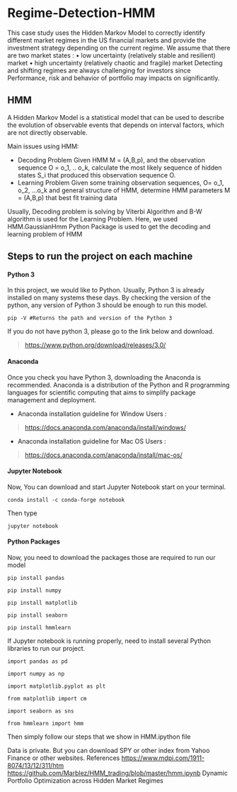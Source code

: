 # Regime-Detection-HMM
This case study uses the Hidden Markov Model to correctly identify different market regimes in the US financial markets and provide the investment strategy depending on the current regime. We assume that there are two market states : 
• low uncertainty (relatively stable and resilient) market 
• high uncertainty (relatively chaotic and fragile) market
Detecting and shifting regimes are always challenging for investors since Performance, risk and behavior of portfolio may impacts on significantly.

## HMM

A Hidden Markov Model is a statistical model that can be used to describe the evolution of observable events that depends on interval factors, which are not directly observable. 

Main issues using HMM: 

-	Decoding Problem
	Given HMM M = (A,B,p), and the observation sequence O = o_1, .. o_k, calculate the most likely sequence of hidden states S_i that produced this observation sequence O. 
-	Learning Problem
	Given some training observation sequences, O= o_1, o_2, …o_k and general structure of HMM, determine HMM parameters M = (A,B,p) that best fit training data 
  
Usually, Decoding problem is solving by Viterbi Algorithm and B-W algorithm is used for the Learning Problem. 
Here, we used HMM.GaussianHmm Python Package is used to get the decoding and learning problem of HMM

## Steps to run the project on each machine 

#### Python 3
In this project, we would like to Python. Usually, Python 3 is already installed on many systems these days. By checking the version of the python, any version of Python 3 should be enough to run this model. 
```
pip -V #Returns the path and version of the Python 3
```


If you do not have python 3, please go to the link below and download. 
>https://www.python.org/download/releases/3.0/

#### Anaconda
Once you check you have Python 3, downloading the Anaconda is recommended. Anaconda is a distribution of the Python and R programming languages for scientific computing that aims to simplify package management and deployment. 

* Anaconda installation guideline for Window Users :
>https://docs.anaconda.com/anaconda/install/windows/

* Anaconda installation guideline for Mac OS Users :
>https://docs.anaconda.com/anaconda/install/mac-os/

#### Jupyter Notebook
Now, You can download and start Jupyter Notebook  start on your terminal. 
```
conda install -c conda-forge notebook
```
Then type 
```
jupyter notebook 
```

#### Python Packages
Now, you need to download the packages those are required to run our model 
```
pip install pandas

pip install numpy

pip install matplotlib

pip install seaborn

pip install hmmlearn
```

If Jupyter notebook is running properly, need to install several Python libraries to run our project. 
```
import pandas as pd

import numpy as np

import matplotlib.pyplot as plt

from matplotlib import cm

import seaborn as sns

from hmmlearn import hmm 
```

Then simply follow our steps that we show in HMM.ipython file

Data is private. But you can download SPY or other index from Yahoo Finance or other websites. 
References
https://www.mdpi.com/1911-8074/13/12/311/htm https://github.com/Marblez/HMM_trading/blob/master/hmm.ipynb
Dynamic Portfolio Optimization across Hidden Market Regimes 


 


